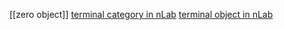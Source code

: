 [[zero object]]
[terminal category in nLab](https://ncatlab.org/nlab/show/terminal+category)
[terminal object in nLab](https://ncatlab.org/nlab/show/terminal+object)